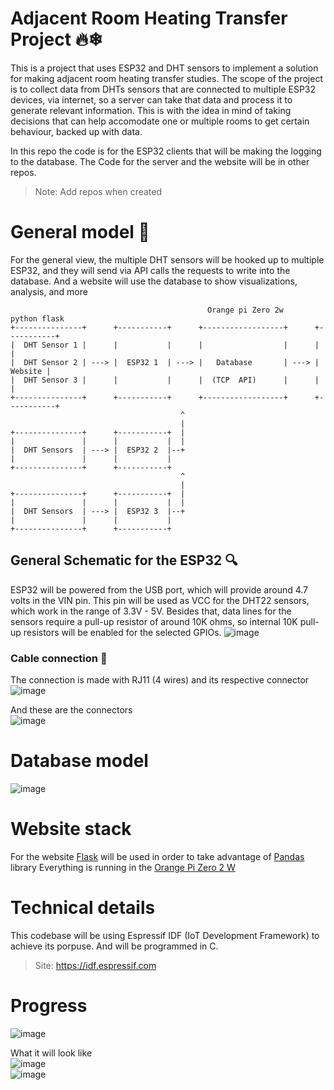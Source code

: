 
# Adjacent Room Heating Transfer Project 🔥❄

This is a project that uses ESP32 and DHT sensors to implement a solution for making adjacent room heating transfer studies. The scope of the project is to collect data from DHTs sensors that are connected to multiple ESP32 devices, via internet, so a server can take that data and process it to generate relevant information. This is with the idea in mind of taking decisions that can help accomodate one or multiple rooms to get certain behaviour, backed up with data.

In this repo the code is for the ESP32 clients that will be making the logging to the database. The Code for the server and the website will be in other repos.

> Note: Add repos when created

# General model 📡

For the general view, the multiple DHT sensors will be hooked up to multiple ESP32, and they will send via API calls the requests to write into the database. And a website will use the database to show visualizations, analysis, and more

```
                                            Orange pi Zero 2w        python flask
+---------------+      +-----------+      +------------------+      +-----------+
|  DHT Sensor 1 |      |           |      |                  |      |           |
|  DHT Sensor 2 | ---> |  ESP32 1  | ---> |   Database       | ---> |   Website |
|  DHT Sensor 3 |      |           |      |  (TCP  API)      |      |           |
+---------------+      +-----------+      +------------------+      +-----------+
                                      ^
                                      |
+---------------+      +-----------+  |
|               |      |           |  |
|  DHT Sensors  | ---> |  ESP32 2  |--+
|               |      |           |
+---------------+      +-----------+
                                      ^
                                      |
+---------------+      +-----------+  |
|               |      |           |  |
|  DHT Sensors  | ---> |  ESP32 3  |--+
|               |      |           |
+---------------+      +-----------+
```

## General Schematic for the ESP32 🔍
ESP32 will be powered from the USB port, which will provide around 4.7 volts in the VIN pin. 
This pin will be used as VCC for the DHT22 sensors, which work in the range of 3.3V - 5V.
Besides that, data lines for the sensors require a pull-up resistor of around 10K ohms, so internal 10K pull-up resistors will be enabled for the selected GPIOs.
![image](https://github.com/user-attachments/assets/6f7e28d9-e6cf-4632-b386-168e2b1ed50f)

### Cable connection 🔌
The connection is made with RJ11 (4 wires) and its respective connector
![image](https://github.com/user-attachments/assets/e40cfe30-0aad-4c02-83c6-c7f953bc4c49)

And these are the connectors </br>
![image](https://github.com/user-attachments/assets/f5b3d895-4a3d-44a1-939a-f83288e0adcf)

# Database model
![image](https://github.com/user-attachments/assets/4dd80d9e-00d7-4659-8a65-0f7944ae78d6)

# Website stack
For the website [Flask](https://flask.palletsprojects.com/en/stable/) will be used in order to take advantage of [Pandas](https://pandas.pydata.org/docs/) library 
Everything is running in the [Orange Pi Zero 2 W](http://www.orangepi.org/html/hardWare/computerAndMicrocontrollers/details/Orange-Pi-Zero-2W.html)

# Technical details 
This codebase will be using Espressif IDF (IoT Development Framework) to achieve its porpuse. And will be programmed in C. 
> Site: https://idf.espressif.com

# Progress

![image](https://github.com/user-attachments/assets/149fd469-4099-4532-9e72-374b8af31535)

What it will look like </br>
![image](https://github.com/user-attachments/assets/3c80a949-79f1-4bb9-9145-5525c41f1597)
</br>
![image](https://github.com/user-attachments/assets/c218b509-729a-4250-8523-7bb7195d3a52)





